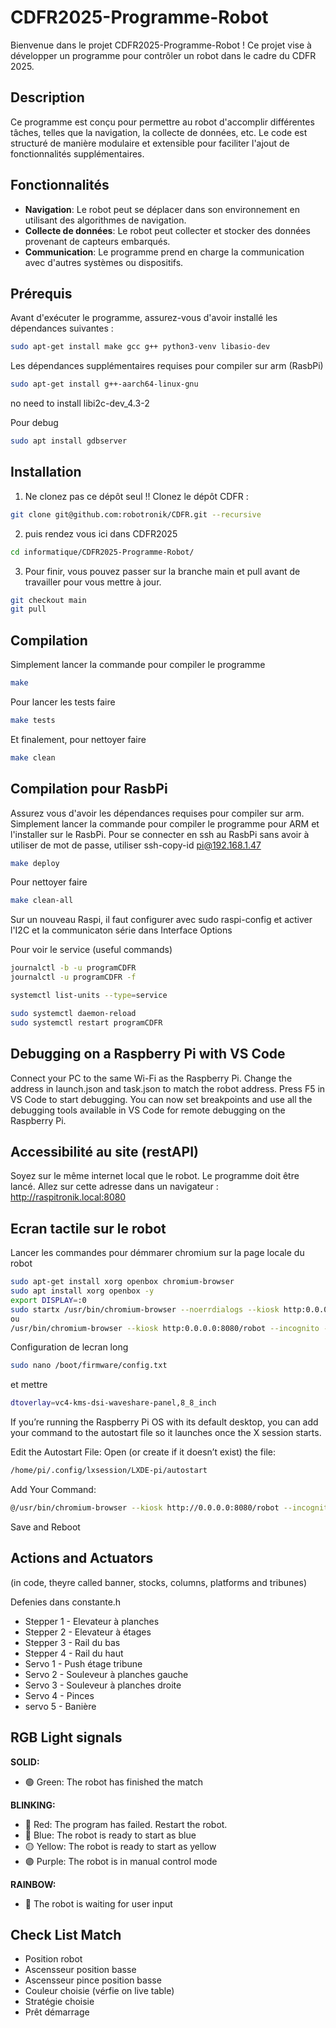 # CDFR2025-Programme-Robot

Bienvenue dans le projet CDFR2025-Programme-Robot ! Ce projet vise à développer un programme pour contrôler un robot dans le cadre du CDFR 2025.

## Description

Ce programme est conçu pour permettre au robot d'accomplir différentes tâches, telles que la navigation, la collecte de données, etc. Le code est structuré de manière modulaire et extensible pour faciliter l'ajout de fonctionnalités supplémentaires.

## Fonctionnalités

- **Navigation**: Le robot peut se déplacer dans son environnement en utilisant des algorithmes de navigation.
- **Collecte de données**: Le robot peut collecter et stocker des données provenant de capteurs embarqués.
- **Communication**: Le programme prend en charge la communication avec d'autres systèmes ou dispositifs.

## Prérequis

Avant d'exécuter le programme, assurez-vous d'avoir installé les dépendances suivantes :

```bash
sudo apt-get install make gcc g++ python3-venv libasio-dev
```

Les dépendances supplémentaires requises pour compiler sur arm (RasbPi)

```bash
sudo apt-get install g++-aarch64-linux-gnu
```
no need to install libi2c-dev_4.3-2

Pour debug

```bash
sudo apt install gdbserver
```

## Installation

1. Ne clonez pas ce dépôt seul !! Clonez le dépôt CDFR : 
```bash
git clone git@github.com:robotronik/CDFR.git --recursive
```
2. puis rendez vous ici dans CDFR2025

```bash
cd informatique/CDFR2025-Programme-Robot/ 
```
3. Pour finir, vous pouvez passer sur la branche main et pull avant de travailler pour vous mettre à jour.
```bash
git checkout main
git pull 
```

## Compilation

Simplement lancer la commande pour compiler le programme

```bash
make
```

Pour lancer les tests faire

```bash
make tests
```

Et finalement, pour nettoyer faire

```bash
make clean
```

## Compilation pour RasbPi

Assurez vous d'avoir les dépendances requises pour compiler sur arm.
Simplement lancer la commande pour compiler le programme pour ARM et l'installer sur le RasbPi.
Pour se connecter en ssh au RasbPi sans avoir à utiliser de mot de passe, utiliser
ssh-copy-id pi@192.168.1.47

```bash
make deploy
```

Pour nettoyer faire

```bash
make clean-all
```

Sur un nouveau Raspi, il faut configurer avec
sudo raspi-config
et activer l'I2C et la communicaton série dans Interface Options

Pour voir le service (useful commands)
```bash
journalctl -b -u programCDFR
journalctl -u programCDFR -f

systemctl list-units --type=service

sudo systemctl daemon-reload
sudo systemctl restart programCDFR
```

## Debugging on a Raspberry Pi with VS Code

Connect your PC to the same Wi-Fi as the Raspberry Pi.
Change the address in launch.json and task.json to match the robot address.
Press F5 in VS Code to start debugging.
You can now set breakpoints and use all the debugging tools available in VS Code for remote debugging on the Raspberry Pi.

## Accessibilité au site (restAPI)

Soyez sur le même internet local que le robot. Le programme doit être lancé.
Allez sur cette adresse dans un navigateur : http://raspitronik.local:8080

## Ecran tactile sur le robot

Lancer les commandes pour démmarer chromium sur la page locale du robot
```bash
sudo apt-get install xorg openbox chromium-browser
sudo apt install xorg openbox -y
export DISPLAY=:0
sudo startx /usr/bin/chromium-browser --noerrdialogs --kiosk http:0.0.0.0:8080/robot --incognito --disable-extensions --no-sandbox
ou
/usr/bin/chromium-browser --kiosk http:0.0.0.0:8080/robot --incognito --disable-extensions
```

Configuration de lecran long
```bash
sudo nano /boot/firmware/config.txt
```
et mettre 
```bash
dtoverlay=vc4-kms-dsi-waveshare-panel,8_8_inch
```


If you’re running the Raspberry Pi OS with its default desktop, you can add your command to the autostart file so it launches once the X session starts.

Edit the Autostart File:
Open (or create if it doesn’t exist) the file:

```bash
/home/pi/.config/lxsession/LXDE-pi/autostart
```
Add Your Command:

```bash
@/usr/bin/chromium-browser --kiosk http://0.0.0.0:8080/robot --incognito --disable-extensions
```
Save and Reboot

## Actions and Actuators

(in code, theyre called banner, stocks, columns, platforms and tribunes)

Defenies dans constante.h
- Stepper 1 - Elevateur à planches
- Stepper 2 - Elevateur à étages
- Stepper 3 - Rail du bas
- Stepper 4 - Rail du haut
- Servo 1 - Push étage tribune
- Servo 2 - Souleveur à planches gauche
- Servo 3 - Souleveur à planches droite
- Servo 4 - Pinces
- servo 5 - Banière

## RGB Light signals

**SOLID:**  
- 🟢 Green: The robot has finished the match  

**BLINKING:**  
- 🔴 Red: The program has failed. Restart the robot.  
- 🔵 Blue: The robot is ready to start as blue  
- 🟡 Yellow: The robot is ready to start as yellow  
- 🟣 Purple: The robot is in manual control mode  

**RAINBOW:**  
- 🌈 The robot is waiting for user input

## Check List Match
- Position robot
- Ascensseur position basse
- Ascensseur pince position basse
- Couleur choisie (vérfie on live table)
- Stratégie choisie
- Prêt démarrage